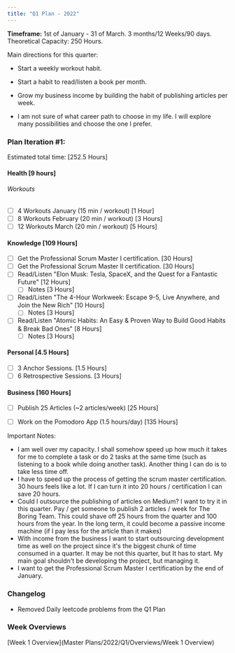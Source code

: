 ```yaml
---
title: "Q1 Plan - 2022"
---
```

**Timeframe:** 1st of January - 31 of March.
3 months/12 Weeks/90 days.
Theoretical Capacity: 250 Hours.

Main directions for this quarter:
- Start a weekly workout habit.
- Start a habit to read/listen a book per month.
- Grow my business income by building the habit of publishing articles per week.

- I am not sure of what career path to choose in my life. I will explore many possibilities and choose the one I prefer.


### Plan Iteration #1:
Estimated total time: [252.5 Hours]

#### Health [9 hours]
###### Workouts
- [ ] 4 Workouts January (15 min / workout) [1 Hour]
- [ ] 8 Workouts February (20 min / workout) [3 Hours]
- [ ] 12 Workouts March (20 min / workout) [5 Hours]

#### Knowledge [109 Hours]
- [ ] Get the Professional Scrum Master I certification. [30 Hours]
- [ ] Get the Professional Scrum Master II certification. [30 Hours]
- [ ] Read/Listen "Elon Musk: Tesla, SpaceX, and the Quest for a Fantastic Future" [12 Hours]
	- [ ] Notes [3 Hours]
- [ ] Read/Listen "The 4-Hour Workweek: Escape 9-5, Live Anywhere, and Join the New Rich" [10 Hours]
	- [ ] Notes [3 Hours]
- [ ] Read/Listen "Atomic Habits: An Easy & Proven Way to Build Good Habits & Break Bad Ones" [8 Hours]
	- [ ] Notes [3 Hours]

#### Personal [4.5 Hours]
- [ ] 3 Anchor Sessions. [1.5 Hours]
- [ ] 6 Retrospective Sessions. [3 Hours]

#### Business [160 Hours]
- [ ] Publish 25 Articles (~2 articles/week) [25 Hours]
- [ ] Work on the Pomodoro App (1.5 hours/day) [135 Hours]


Important Notes:
- I am well over my capacity. I shall somehow speed up how much it takes for me to complete a task or do 2 tasks at the same time (such as listening to a book while doing another task). Another thing I can do is to take less time off.
- I have to speed up the process of getting the scrum master certification. 30 hours feels like a lot. If I can turn it into 20 hours / certification I can save 20 hours.
- Could I outsource the publishing of articles on Medium? I want to try it in this quarter. Pay / get someone to publish 2 articles / week for The Boring Team. This could shave off 25 hours from the quarter and 100 hours from the year. In the long term, it could become a passive income machine (if I pay less for the article than it makes)
- With income from the business I want to start outsourcing development time as well on the project since it's the biggest chunk of time consumed in a quarter. It may be not this quarter, but It has to start. My main goal shouldn't be developing the project, but managing it.
- I want to get the Professional Scrum Master I certification by the end of January.

### Changelog
- Removed Daily leetcode problems from the Q1 Plan

### Week Overviews
[Week 1 Overview](Master Plans/2022/Q1/Overviews/Week 1 Overview)